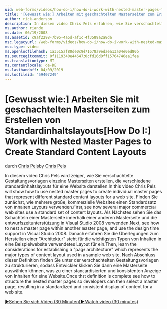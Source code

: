 ```yaml
---
uid: web-forms/videos/how-do-i/how-do-i-work-with-nested-master-pages-to-create-standard-content-layouts
title: '[Gewusst wie:] Arbeiten mit geschachtelten Masterseiten zum Erstellen von Standardinhaltslayouts | Microsoft-Dokumentation'
author: rick-anderson
description: In diesem video Chris Pels erfahren, wie Sie verschachtelte Gestaltungsvorlagen einzelne Masterseiten erstellen, die verschiedene standardinhaltslayouts für eine w darstellen...
ms.author: riande
ms.date: 06/19/2008
ms.assetid: c9af2298-7b95-4a5d-af1c-4f3589a2a8da
msc.legacyurl: /web-forms/videos/how-do-i/how-do-i-work-with-nested-master-pages-to-create-standard-content-layouts
msc.type: video
ms.openlocfilehash: 1a3515af80de0c9d71678a9edaea13a04e0ed80b
ms.sourcegitcommit: 0f1119340e4464720cfd16d0ff15764746ea1fea
ms.translationtype: MT
ms.contentlocale: de-DE
ms.lasthandoff: 04/09/2019
ms.locfileid: "59407249"
---
```

# <a name="how-do-i-work-with-nested-master-pages-to-create-standard-content-layouts"></a><span data-ttu-id="1f4aa-103">[Gewusst wie:] Arbeiten Sie mit geschachtelten Masterseiten zum Erstellen von Standardinhaltslayouts</span><span class="sxs-lookup"><span data-stu-id="1f4aa-103">[How Do I:] Work with Nested Master Pages to Create Standard Content Layouts</span></span>

<span data-ttu-id="1f4aa-104">durch [Chris Pels](https://twitter.com/chrispels)</span><span class="sxs-lookup"><span data-stu-id="1f4aa-104">by [Chris Pels](https://twitter.com/chrispels)</span></span>

<span data-ttu-id="1f4aa-105">In diesem video Chris Pels wird zeigen, wie Sie verschachtelte Gestaltungsvorlagen einzelne Masterseiten erstellen, die verschiedene standardinhaltslayouts für eine Website darstellen.</span><span class="sxs-lookup"><span data-stu-id="1f4aa-105">In this video Chris Pels will show how to use nested master pages to create individual master pages that represent different standard content layouts for a web site.</span></span> <span data-ttu-id="1f4aa-106">Finden Sie zunächst, wie mehrere große, kommerzielle Websites einen Standardsatz von Inhalten Layouts verwenden.</span><span class="sxs-lookup"><span data-stu-id="1f4aa-106">First, see how several major commercial web sites use a standard set of content layouts.</span></span> <span data-ttu-id="1f4aa-107">Als Nächstes sehen Sie das Schachteln einer Masterseite innerhalb einer anderen Masterseite und die entwurfszeitunterstützung in Visual Studio 2008 verwenden.</span><span class="sxs-lookup"><span data-stu-id="1f4aa-107">Next, see how to nest a master page within another master page, and use the design time support in Visual Studio 2008.</span></span> <span data-ttu-id="1f4aa-108">Danach erfahren Sie die Überlegungen zum Herstellen einer "Architektur" steht für die wichtigsten Typen von Inhalten in eine Beispielwebsite verwendetes Layout für ein.</span><span class="sxs-lookup"><span data-stu-id="1f4aa-108">Then, learn the considerations for establishing a "page architecture" which represents the major types of content layout used in a sample web site.</span></span> <span data-ttu-id="1f4aa-109">Nach Abschluss dieser Definition finden Sie unter der verschachtelten Gestaltungsvorlagen zu strukturieren, sodass Entwickler klicken Sie dann eine Masterseite auswählen können, was zu einer standardisierten und konsistenten Anzeige von Inhalten für eine Website.</span><span class="sxs-lookup"><span data-stu-id="1f4aa-109">Once that definition is complete see how to structure the nested master pages so developers can then select a master page, resulting in a standardized and consistent display of content for a web site.</span></span>

[<span data-ttu-id="1f4aa-110">&#9654;Sehen Sie sich Video (30 Minuten)</span><span class="sxs-lookup"><span data-stu-id="1f4aa-110">&#9654; Watch video (30 minutes)</span></span>](https://channel9.msdn.com/Blogs/ASP-NET-Site-Videos/how-do-i-work-with-nested-master-pages-to-create-standard-content-layouts)
